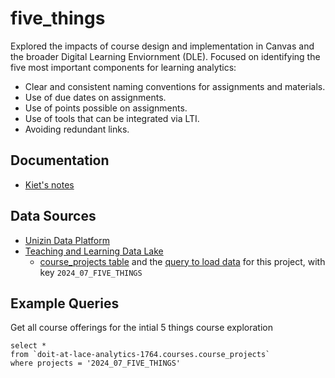 # five_things

Explored the impacts of course design and implementation in Canvas and the broader Digital Learning Enviornment (DLE). Focused on identifying the five most important components for learning analytics:

- Clear and consistent naming conventions for assignments and materials.
- Use of due dates on assignments.
- Use of points possible on assignments.
- Use of tools that can be integrated via LTI.
- Avoiding redundant links.


## Documentation
* [Kiet's notes](https://docs.google.com/document/d/1FlhjTGRYDYahCOnAHmxoyTK_6d-lSGL3GH-ebdR1-Fo/edit?usp=sharing)


## Data Sources
* [Unizin Data Platform](https://git.doit.wisc.edu/lace/tech-team/unizin-data-platform)
* [Teaching and Learning Data Lake](https://git.doit.wisc.edu/lace/tech-team/lace-data-lake)
    * [course_projects table](https://git.doit.wisc.edu/lace/tech-team/lace-data-lake/-/blob/main/docs/courses/course_projects.md) and the [query to load data](queries/get_courses.sql) for this project, with key `2024_07_FIVE_THINGS`

## Example Queries
Get all course offerings for the intial 5 things course exploration

```
select * 
from `doit-at-lace-analytics-1764.courses.course_projects`
where projects = '2024_07_FIVE_THINGS'
```

